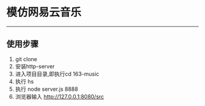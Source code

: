 # 模仿网易云音乐
***
## 使用步骤
1. git clone
2. 安装http-server
3. 进入项目目录,即执行cd 163-music
4. 执行 hs
5. 执行 node server.js 8888
6. 浏览器输入 http://127.0.0.1:8080/src